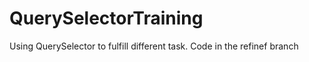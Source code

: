 # QuerySelectorTraining
Using   QuerySelector to fulfill different task.
Code in the refinef branch 

